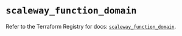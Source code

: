 # `scaleway_function_domain`

Refer to the Terraform Registry for docs: [`scaleway_function_domain`](https://registry.terraform.io/providers/scaleway/scaleway/2.49.0/docs/resources/function_domain).
